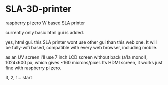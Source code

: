 # SLA-3D-printer
raspberry pi zero W based SLA printer

currently only basic html gui is added.

yes, html gui. this SLA printer wont use other gui than this web one. It will be fully-wifi based, compatible with every web browser, including mobile.

as an UV screen i'll use 7 inch LCD screen without back (a'la mono!), 1024x600 px, which gives ~160 microns/pixel. Its HDMI screen, it works just fine with raspberry pi zero.

3, 2, 1... start
